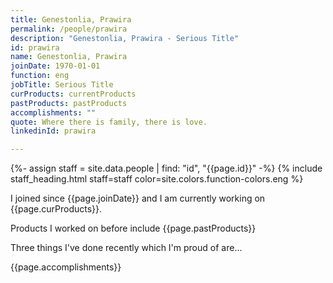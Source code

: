 ```yaml
---
title: Genestonlia, Prawira
permalink: /people/prawira
description: "Genestonlia, Prawira - Serious Title"
id: prawira
name: Genestonlia, Prawira
joinDate: 1970-01-01
function: eng
jobTitle: Serious Title
curProducts: currentProducts
pastProducts: pastProducts
accomplishments: ""
quote: Where there is family, there is love.
linkedinId: prawira

---
```


{%- assign staff = site.data.people | find: "id", "{{page.id}}" -%}
{% include staff_heading.html staff=staff color=site.colors.function-colors.eng %}

<p>I joined since {{page.joinDate}} and I am currently working on {{page.curProducts}}.</p>

<p>Products I worked on before include {{page.pastProducts}}</p>

<p>Three things I've done recently which I'm proud of are...</p>
{{page.accomplishments}}
